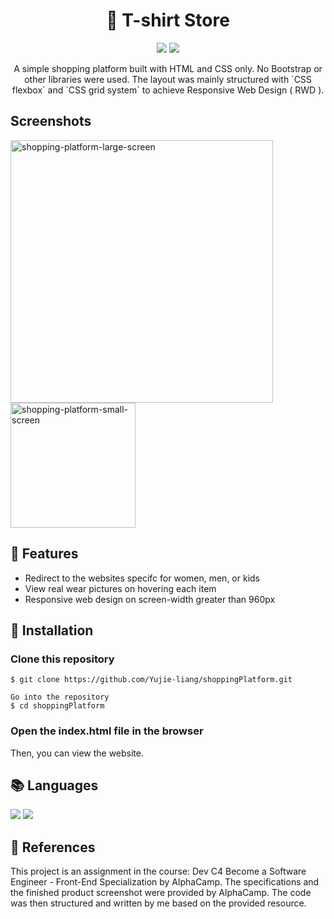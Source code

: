 # <div align='center'>:shopping_cart: T-shirt Store</div>

<div align='center'>
<p>
    <img src="https://img.shields.io/badge/CSS-Grid-blue"/>
    <img src="https://img.shields.io/badge/CSS-Flexbox-green"/>
</p>
<p>
A simple shopping platform built with HTML and CSS only. No Bootstrap or other libraries were used. The layout was mainly structured with `CSS flexbox` and `CSS grid system` to achieve Responsive Web Design ( RWD ).
</p>
</div>

## Screenshots  
<img src="https://i.imgur.com/kSvCuu3.jpg" alt="shopping-platform-large-screen" width="420px">
<img src="https://i.imgur.com/OzukOKj.jpg" alt="shopping-platform-small-screen" width="200px">

## :star2: Features

- Redirect to the websites specifc for women, men, or kids<br>
- View real wear pictures on hovering each item<br>
- Responsive web design on screen-width greater than 960px<br>

## :diamond_shape_with_a_dot_inside: Installation



### Clone this repository

```
$ git clone https://github.com/Yujie-liang/shoppingPlatform.git

Go into the repository
$ cd shoppingPlatform

```
### Open the index.html file in the browser

Then, you can view the website.

## :books: Languages

<div>
<img src="https://img.shields.io/badge/html5%20-%23E34F26.svg?&style=for-the-badge&logo=html5&logoColor=white"/>
<img src="https://img.shields.io/badge/css3%20-%231572B6.svg?&style=for-the-badge&logo=css3&logoColor=white"/>
</div>

## 💎 References

This project is an assignment in the course: 
Dev C4 Become a Software Engineer - Front-End Specialization by AlphaCamp. The specifications and the finished product screenshot were provided by AlphaCamp. The code was then structured and written by me based on the provided resource.
